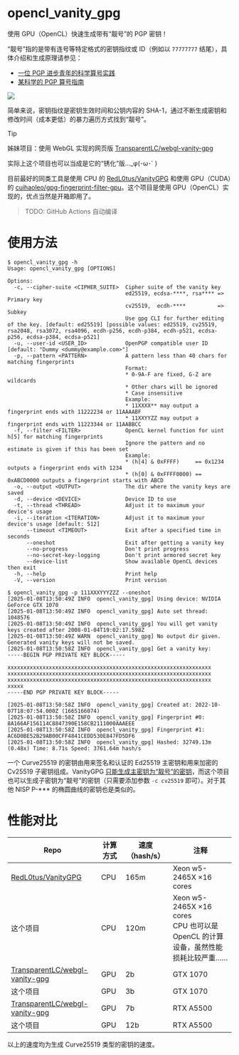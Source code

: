 # opencl_vanity_gpg

使用 GPU（OpenCL）快速生成带有“靓号”的 PGP 密钥！

“靓号”指的是带有连号等特定格式的密钥指纹或 ID（例如以 `77777777` 结尾），具体介绍和生成原理请参见：

* [一位 PGP 进步青年的科学算号实践](https://www.douban.com/note/763978955/)
* [某科学的 PGP 算号指南](https://blog.dejavu.moe/posts/the-scientific-vanity-pgp-counting-guide/)

![](https://github.com/user-attachments/assets/e6364d93-fffe-4fcd-9857-b70155e6f476)

简单来说，密钥指纹是密钥生效时间和公钥内容的 SHA-1，通过不断生成密钥和修改时间（成本更低）的暴力遍历方式找到“靓号”。

> [!TIP]
>
> 姊妹项目：使用 WebGL 实现的网页版 [TransparentLC/webgl-vanity-gpg](https://github.com/TransparentLC/webgl-vanity-gpg)
>
> 实际上这个项目也可以当成是它的“锈化”版…\_φ(･ω･` )

目前最好的同类工具是使用 CPU 的 [RedL0tus/VanityGPG](https://github.com/RedL0tus/VanityGPG) 和使用 GPU（CUDA）的 [cuihaoleo/gpg-fingerprint-filter-gpu](https://github.com/cuihaoleo/gpg-fingerprint-filter-gpu)。这个项目是使用 GPU（OpenCL）实现的，优点当然是开箱即用了。

> TODO: GitHub Actions 自动编译

# 使用方法

```console
$ opencl_vanity_gpg -h
Usage: opencl_vanity_gpg [OPTIONS]

Options:
  -c, --cipher-suite <CIPHER_SUITE>  Cipher suite of the vanity key
                                     ed25519, ecdsa-****, rsa**** => Primary key
                                     cv25519,  ecdh-****          => Subkey
                                     Use gpg CLI for further editing of the key. [default: ed25519] [possible values: ed25519, cv25519, rsa2048, rsa3072, rsa4096, ecdh-p256, ecdh-p384, ecdh-p521, ecdsa-p256, ecdsa-p384, ecdsa-p521]
  -u, --user-id <USER_ID>            OpenPGP compatible user ID [default: "Dummy <dummy@example.com>"]
  -p, --pattern <PATTERN>            A pattern less than 40 chars for matching fingerprints
                                     Format:
                                     * 0-9A-F are fixed, G-Z are wildcards
                                     * Other chars will be ignored
                                     * Case insensitive
                                     Example:
                                     * 11XXXX** may output a fingerprint ends with 11222234 or 11AAAABF
                                     * 11XXYYZZ may output a fingerprint ends with 11223344 or 11AABBCC
  -f, --filter <FILTER>              OpenCL kernel function for uint h[5] for matching fingerprints
                                     Ignore the pattern and no estimate is given if this has been set
                                     Example:
                                     * (h[4] & 0xFFFF)     == 0x1234     outputs a fingerprint ends with 1234
                                     * (h[0] & 0xFFFF0000) == 0xABCD0000 outputs a fingerprint starts with ABCD
  -o, --output <OUTPUT>              The dir where the vanity keys are saved
  -d, --device <DEVICE>              Device ID to use
  -t, --thread <THREAD>              Adjust it to maximum your device's usage
  -i, --iteration <ITERATION>        Adjust it to maximum your device's usage [default: 512]
      --timeout <TIMEOUT>            Exit after a specified time in seconds
      --oneshot                      Exit after getting a vanity key
      --no-progress                  Don't print progress
      --no-secret-key-logging        Don't print armored secret key
      --device-list                  Show available OpenCL devices then exit
  -h, --help                         Print help
  -V, --version                      Print version

$ opencl_vanity_gpg -p 111XXXYYYZZZ --oneshot
[2025-01-08T13:50:49Z INFO  opencl_vanity_gpg] Using device: NVIDIA GeForce GTX 1070
[2025-01-08T13:50:49Z INFO  opencl_vanity_gpg] Auto set thread: 1048576
[2025-01-08T13:50:49Z INFO  opencl_vanity_gpg] You will get vanity keys created after 2008-01-04T19:02:17.598Z
[2025-01-08T13:50:49Z WARN  opencl_vanity_gpg] No output dir given. Generated vanity keys will not be saved.
[2025-01-08T13:50:58Z INFO  opencl_vanity_gpg] Get a vanity key:
-----BEGIN PGP PRIVATE KEY BLOCK-----

xxxxxxxxxxxxxxxxxxxxxxxxxxxxxxxxxxxxxxxxxxxxxxxxxxxxxxxxxxxxxxxx
xxxxxxxxxxxxxxxxxxxxxxxxxxxxxxxxxxxxxxxxxxxxxxxxxxxxxxxxxxxxxxxx
xxxxxxxxxxxxxxxxxxxxxxxxxxxxxxxxxxxxxxxxxxxxxxxxxxxxxxxxxxxxxxxx
xxxxx
-----END PGP PRIVATE KEY BLOCK-----

[2025-01-08T13:50:58Z INFO  opencl_vanity_gpg] Created at: 2022-10-07T18:07:54.000Z (1665166074)
[2025-01-08T13:50:58Z INFO  opencl_vanity_gpg] Fingerprint #0: 8A166AF156114C8847390E158CB2111000AAAEEE
[2025-01-08T13:50:58Z INFO  opencl_vanity_gpg] Fingerprint #1: AC6D0BE52B29AB00CFF4841CEDD530E847FD5DF6
[2025-01-08T13:50:58Z INFO  opencl_vanity_gpg] Hashed: 32749.13m (0.48x) Time: 8.71s Speed: 3761.64m hash/s
```

一个 Curve25519 的密钥由用来签名和认证的 Ed25519 主密钥和用来加密的 Cv25519 子密钥组成。VanityGPG [只能生成主密钥为“靓号”的密钥](https://github.com/RedL0tus/VanityGPG/issues/5)，而这个项目也可以生成子密钥为“靓号”的密钥（只需要添加参数 `-c cv25519` 即可）。对于其他 NISP P-*** 的椭圆曲线的密钥也是类似的。

# 性能对比

| Repo | 计算方式 | 速度（hash/s） | 注释 |
| - | - | - | - |
| [RedL0tus/VanityGPG](https://github.com/RedL0tus/VanityGPG) | CPU | 165m | Xeon w5-2465X ×16 cores |
| 这个项目 | CPU | 120m | Xeon w5-2465X ×16 cores <br> CPU 也可以是 OpenCL 的计算设备，虽然性能损耗比较严重…… |
| [TransparentLC/webgl-vanity-gpg](https://github.com/TransparentLC/webgl-vanity-gpg) | GPU | 2b | GTX 1070 |
| 这个项目 | GPU | 3b | GTX 1070 |
| [TransparentLC/webgl-vanity-gpg](https://github.com/TransparentLC/webgl-vanity-gpg) | GPU | 7b | RTX A5500 |
| 这个项目 | GPU | 12b | RTX A5500 |

以上的速度均为生成 Curve25519 类型的密钥的速度。
